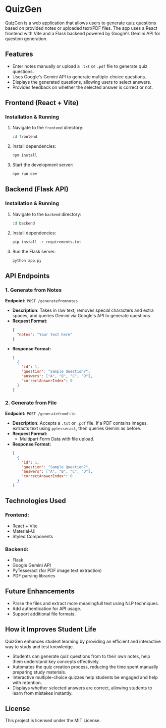 # QuizGen

QuizGen is a web application that allows users to generate quiz questions based on provided notes or uploaded text/PDF files. The app uses a React frontend with Vite and a Flask backend powered by Google's Gemini API for question generation.

## Features

- Enter notes manually or upload a `.txt` or `.pdf` file to generate quiz questions.
- Uses Google's Gemini API to generate multiple-choice questions.
- Displays the generated questions, allowing users to select answers.
- Provides feedback on whether the selected answer is correct or not.

## Frontend (React + Vite)

### Installation & Running

1. Navigate to the `frontend` directory:
   ```sh
   cd frontend
   ```
2. Install dependencies:
   ```sh
   npm install
   ```
3. Start the development server:
   ```sh
   npm run dev
   ```

## Backend (Flask API)

### Installation & Running

1. Navigate to the `backend` directory:
   ```sh
   cd backend
   ```
2. Install dependencies:
   ```sh
   pip install -r requirements.txt
   ```
3. Run the Flask server:
   ```sh
   python app.py
   ```

## API Endpoints

### 1. Generate from Notes

**Endpoint:** `POST /generatefromnotes`

- **Description:** Takes in raw text, removes special characters and extra spaces, and queries Gemini via Google's API to generate questions.
- **Request Format:**
  ```json
  {
    "notes": "Your text here"
  }
  ```
- **Response Format:**
  ```json
  [
    {
      "id": 1,
      "question": "Sample Question?",
      "answers": ["A", "B", "C", "D"],
      "correctAnswerIndex": 0
    }
  ]
  ```

### 2. Generate from File

**Endpoint:** `POST /generatefromfile`

- **Description:** Accepts a `.txt` or `.pdf` file. If a PDF contains images, extracts text using `pytesseract`, then queries Gemini as before.
- **Request Format:**
  - Multipart Form Data with file upload.
- **Response Format:**
  ```json
  [
    {
      "id": 1,
      "question": "Sample Question?",
      "answers": ["A", "B", "C", "D"],
      "correctAnswerIndex": 0
    }
  ]
  ```

## Technologies Used

### Frontend:

- React + Vite
- Material-UI
- Styled Components

### Backend:

- Flask
- Google Gemini API
- PyTesseract (for PDF image text extraction)
- PDF parsing libraries

## Future Enhancements

- Parse the files and extract more meaningfull text using NLP techniques.
- Add authentication for API usage.
- Support additional file formats.

## How it Improves Student Life

QuizGen enhances student learning by providing an efficient and interactive way to study and test knowledge. 
- Students can generate quiz questions from to their own notes, help them understand key concepts effectively.
- Automates the quiz creation process, reducing the time spent manually preparing study materials.
- Interactive multiple-choice quizzes help students be engaged and help with retention.
- Displays whether selected answers are correct, allowing students to learn from mistakes instantly.


## License

This project is licensed under the MIT License.
